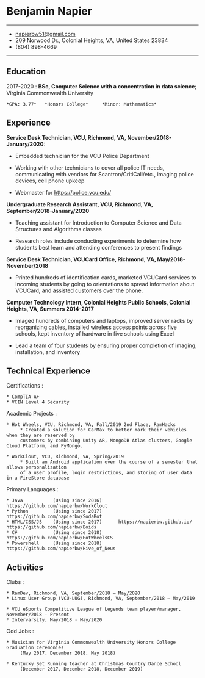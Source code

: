 Benjamin Napier
============

-----------------------     ----------------------------
* napierbw51@gmail.com
* 209 Norwood Dr., Colonial Heights, VA, United States 23834
* (804) 898-4669
-----------------------     ----------------------------

Education
---------

2017-2020
:   **BSc, Computer Science with a concentration in data science**; Virginia Commonwealth University

    *GPA: 3.77*   *Honors College*     *Minor: Mathematics*
    
Experience
----------

**Service Desk Technician, VCU, Richmond, VA, November/2018-January/2020:**

* Embedded technician for the VCU Police Department

* Working with other technicians to cover all police IT needs, communicating with vendors for Scantron/CritiCall/etc., imaging police devices, cell phone upkeep

* Webmaster for https://police.vcu.edu/

**Undergraduate Research Assistant, VCU, Richmond, VA, September/2018-January/2020**

* Teaching assistant for Introduction to Computer Science and Data Structures and Algorithms classes

* Research roles include conducting experiments to determine how students best learn and attending conferences to present findings

**Service Desk Technician, VCUCard Office, Richmond, VA, May/2018-November/2018**

* Printed hundreds of identification cards, marketed VCUCard services to incoming students by going to orientations to spread information about VCUCard, and assisted customers over the phone.

**Computer Technology Intern, Colonial Heights Public Schools, Colonial Heights, VA, Summers 2014-2017**

* Imaged hundreds of computers and laptops, improved server racks by reorganizing cables, installed wireless access points across five schools, kept inventory of hardware in five schools using Excel

* Lead a team of four students by ensuring proper completion of imaging, installation, and inventory


Technical Experience
--------------------

Certifications
:   

    * CompTIA A+
    * VCIN Level 4 Security

Academic Projects
:   

    * Hot Wheels, VCU, Richmond, VA, Fall/2019 2nd Place, RamHacks
         * Created a solution for CarMax to better mark their vehicles when they are reserved by
         customers by combining Unity AR, MongoDB Atlas clusters, Google Cloud Platform, and PyMongo.

    * WorkClout, VCU, Richmond, VA, Spring/2019
         * Built an Android application over the course of a semester that allows personalization 
         of a user profile, login restrictions, and storing of user data in a FireStore database

Primary Languages
:   

    * Java           (Using since 2016)      https://github.com/napierbw/WorkClout
    * Python         (Using since 2017)      https://github.com/napierbw/SodaBot
    * HTML/CSS/JS    (Using since 2017)      https://napierbw.github.io/      https://github.com/napierbw/Boids
    * C#             (Using since 2018)      https://github.com/napierbw/HotWheelsCS
    * Powershell     (Using since 2018)      https://github.com/napierbw/Hive_of_Neus

Activities
--------------------

Clubs
:   

    * RamDev, Richmond, VA, September/2018 – May/2020
    * Linux User Group (VCU-LUG), Richmond, VA, September/2018 – May/2019
    
    * VCU eSports Competitive League of Legends team player/manager, November/2018 - Present
    * Intervarsity, May/2018 - May/2020
    
Odd Jobs
:   

    * Musician for Virginia Commonwealth University Honors College Graduation Ceremonies 
         (May 2017, December 2018, May 2018)
    
    * Kentucky Set Running teacher at Christmas Country Dance School 
         (December 2017, December 2018, December 2019)
